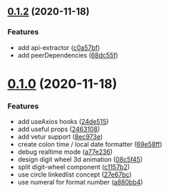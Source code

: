 ## [0.1.2](https://github.com/xiaoluoboding/vue-digit-wheel/compare/v0.1.0...v0.1.2) (2020-11-18)


### Features

* add api-extractor ([c0a57bf](https://github.com/xiaoluoboding/vue-digit-wheel/commit/c0a57bfe8461324e51b429ab229a6cc66385bdc0))
* add peerDependencies ([68dc55f](https://github.com/xiaoluoboding/vue-digit-wheel/commit/68dc55fb1bd6408b0bba29d1832eca6430832f4e))



# [0.1.0](https://github.com/xiaoluoboding/vue-digit-wheel/compare/2463108900c614a110a815374a260eeff7224b86...v0.1.0) (2020-11-18)


### Features

* add useAxios hooks ([24de515](https://github.com/xiaoluoboding/vue-digit-wheel/commit/24de5159abfecfcbd2899f05243795de192daf1b))
* add useful props ([2463108](https://github.com/xiaoluoboding/vue-digit-wheel/commit/2463108900c614a110a815374a260eeff7224b86))
* add vetur support ([8ec973e](https://github.com/xiaoluoboding/vue-digit-wheel/commit/8ec973eecce7224b9e7003edbfc6f7e653edd016))
* create colon time / local date formatter ([69e58ff](https://github.com/xiaoluoboding/vue-digit-wheel/commit/69e58ffab121518ad7e5e89ff8e6604f923788ca))
* debug realtime mode ([a77e236](https://github.com/xiaoluoboding/vue-digit-wheel/commit/a77e23685cc0d5dfd7e800f6ae54d5fd0e6aa043))
* design digit wheel 3d animation ([08c5f45](https://github.com/xiaoluoboding/vue-digit-wheel/commit/08c5f45574c48c506d718f8c24bdcfa5679103e4))
* split digit-wheel component ([c1157b2](https://github.com/xiaoluoboding/vue-digit-wheel/commit/c1157b2a409cd19192e9eab633d9ccd0e3ce058d))
* use circle linkedlist concept ([27e67bc](https://github.com/xiaoluoboding/vue-digit-wheel/commit/27e67bc386cde0fc6c70c336e87428e9ef92a49f))
* use numeral for format number ([a880bb4](https://github.com/xiaoluoboding/vue-digit-wheel/commit/a880bb4ff81ae20a39b4d78b0db457fed11b6886))



